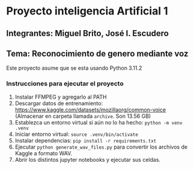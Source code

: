 # Proyecto inteligencia Artificial 1
## Integrantes: Miguel Brito, José I. Escudero
## Tema: Reconocimiento de genero mediante voz

Este proyecto asume que se esta usando Python 3.11.2


### Instrucciones para ejecutar el proyecto
1. Instalar FFMPEG y agregarlo al PATH
2. Descargar datos de entrenamiento: https://www.kaggle.com/datasets/mozillaorg/common-voice (Almacenar en carpeta llamada `archive`. Son 13.56 GB)
3. Establezca un entorno virtual si aún no lo ha hecho: `python -m venv .venv`
4. Iniciar entorno virtual: `source .venv/bin/activate`
5. Instalar dependencias: `pip install -r requirements.txt`
6. Ejecutar `python generate_wav_files.py` para convertir los archivos de Kaggle a formato WAV.
7. Abrir los distintos jupyter notebooks y ejecutar sus celdas.
